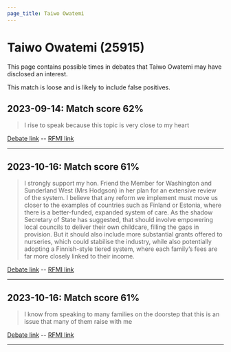 ```yaml
---
page_title: Taiwo Owatemi
---
```


# Taiwo Owatemi  (25915)

This page contains possible times in debates that Taiwo Owatemi may have disclosed an interest.

This match is loose and is likely to include false positives. 



## 2023-09-14: Match score 62%

>I rise to speak because this topic is very close to my heart

[Debate link](https://www.theyworkforyou.com/debates/?id=2023-09-14a.1064.0)  --  [RFMI link](https://www.theyworkforyou.com/mp/25915/register)


---



## 2023-10-16: Match score 61%

>I strongly support my hon. Friend the Member for Washington and Sunderland West (Mrs Hodgson) in her plan for an extensive review of the system. I believe that any reform we implement must move us closer to  the examples of countries such as Finland or Estonia, where there is a better-funded, expanded system of care. As the shadow Secretary of State has suggested, that should involve empowering local councils to deliver their own childcare, filling the gaps in provision. But it should also include more substantial grants offered to nurseries, which could stabilise the industry, while also potentially adopting a Finnish-style tiered system, where each family’s fees are far more closely linked to their income.

[Debate link](https://www.theyworkforyou.com/debates/?id=2023-10-16b.130.0)  --  [RFMI link](https://www.theyworkforyou.com/mp/25915/register)


---



## 2023-10-16: Match score 61%

>I know from speaking to many families on the doorstep that this is an issue that many of them raise with me

[Debate link](https://www.theyworkforyou.com/debates/?id=2023-10-16b.130.0)  --  [RFMI link](https://www.theyworkforyou.com/mp/25915/register)


---

